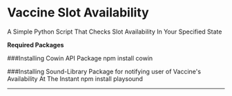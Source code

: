 # Vaccine Slot Availability
 A Simple Python Script That Checks Slot Availability In Your Specified State

**************Required Packages**************

###Installing Cowin API Package 
npm install cowin

###Installing Sound-Library Package for notifying user of Vaccine's Availability At The Instant 
npm install playsound

**********************************************
